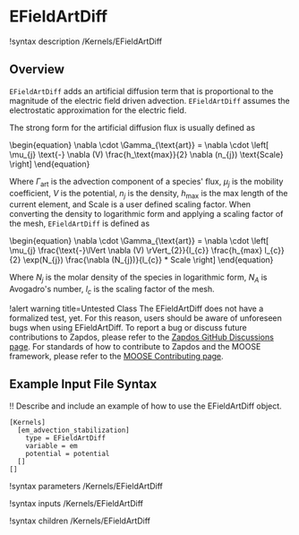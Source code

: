 # EFieldArtDiff

!syntax description /Kernels/EFieldArtDiff

## Overview

`EFieldArtDiff` adds an artificial diffusion term that is proportional to the magnitude of the electric field driven advection.
`EFieldArtDiff` assumes the electrostatic approximation for the electric field.

The strong form for the artificial diffusion flux is usually defined as

\begin{equation}
\nabla \cdot \Gamma_{\text{art}} = \nabla \cdot \left[ \mu_{j} \text{-} \nabla (V) \frac{h_\text{max}}{2} \nabla (n_{j})  \text{Scale} \right]
\end{equation}

Where $\Gamma_{\text{art}}$ is the advection component of a species' flux, $\mu_{j}$ is the mobility coefficient, $V$ is the potential, $n_{j}$ is the density, $h_\text{max}$ is the max length of the current element, and Scale is a user defined scaling factor.
When converting the density to logarithmic form and applying a scaling factor of the mesh,
`EFieldArtDiff` is defined as

\begin{equation}
\nabla \cdot \Gamma_{\text{art}} = \nabla \cdot \left[ \mu_{j} \frac{\text{-}\lVert \nabla (V) \rVert_{2}}{l_{c}} \frac{h_{max} l_{c}}{2} \exp(N_{j}) \frac{\nabla (N_{j})}{l_{c}}  * Scale \right]
\end{equation}

Where $N_{j}$ is the molar density of the species in logarithmic form, $N_{A}$ is Avogadro's
number, $l_{c}$ is the scaling factor of the mesh.

!alert warning title=Untested Class
The EFieldArtDiff does not have a formalized test, yet. For this reason,
users should be aware of unforeseen bugs when using EFieldArtDiff. To
report a bug or discuss future contributions to Zapdos, please refer to the
[Zapdos GitHub Discussions page](https://github.com/shannon-lab/zapdos/discussions).
For standards of how to contribute to Zapdos and the MOOSE framework,
please refer to the [MOOSE Contributing page](framework/contributing.md).

## Example Input File Syntax

!! Describe and include an example of how to use the EFieldArtDiff object.

```text
[Kernels]
  [em_advection_stabilization]
    type = EFieldArtDiff
    variable = em
    potential = potential
  []
[]
```

!syntax parameters /Kernels/EFieldArtDiff

!syntax inputs /Kernels/EFieldArtDiff

!syntax children /Kernels/EFieldArtDiff
